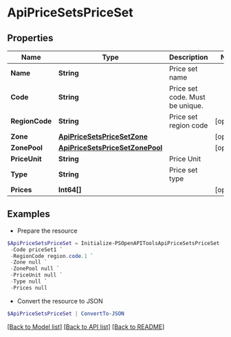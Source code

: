 # ApiPriceSetsPriceSet
## Properties

Name | Type | Description | Notes
------------ | ------------- | ------------- | -------------
**Name** | **String** | Price set name | 
**Code** | **String** | Price set code. Must be unique. | 
**RegionCode** | **String** | Price set region code | [optional] 
**Zone** | [**ApiPriceSetsPriceSetZone**](ApiPriceSetsPriceSetZone.md) |  | [optional] 
**ZonePool** | [**ApiPriceSetsPriceSetZonePool**](ApiPriceSetsPriceSetZonePool.md) |  | [optional] 
**PriceUnit** | **String** | Price Unit | 
**Type** | **String** | Price set type | 
**Prices** | **Int64[]** |  | [optional] 

## Examples

- Prepare the resource
```powershell
$ApiPriceSetsPriceSet = Initialize-PSOpenAPIToolsApiPriceSetsPriceSet  -Name testName `
 -Code priceSet1 `
 -RegionCode region.code.1 `
 -Zone null `
 -ZonePool null `
 -PriceUnit null `
 -Type null `
 -Prices null
```

- Convert the resource to JSON
```powershell
$ApiPriceSetsPriceSet | ConvertTo-JSON
```

[[Back to Model list]](../README.md#documentation-for-models) [[Back to API list]](../README.md#documentation-for-api-endpoints) [[Back to README]](../README.md)

